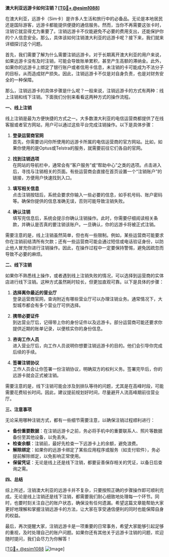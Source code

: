 **澳大利亚远游卡如何注销？[[TG💪+ @esim1088](https://t.me/s/esim1088)]**

在澳大利亚，远游卡（Sim卡）是许多人生活和旅行中的必备品。无论是本地居民还是国际游客，远游卡都能提供便捷的通信服务。然而，当你不再需要这张卡时，注销它就显得尤为重要了。注销远游卡不仅能避免不必要的费用支出，还能保护你的个人信息安全。那么，具体该如何注销澳大利亚的远游卡呢？接下来，我们就来详细探讨这个问题。

首先，我们需要了解为什么需要注销远游卡。对于长期离开澳大利亚的用户来说，如果远游卡没有及时注销，可能会导致账单累积，甚至产生高额的滞纳金。此外，如果你的远游卡上绑定了银行账户或者信用卡信息，未注销的卡可能成为不法分子的目标，从而造成财产损失。因此，注销远游卡不仅是对自身负责，也是对财务安全的一种保障。

那么，注销远游卡的具体步骤是什么呢？一般来说，注销远游卡的方式有两种：线上注销和线下注销。下面我们分别来看看这两种方式的操作流程。

**一、线上注销**

线上注销是最为方便快捷的方式之一。大多数澳大利亚的电信运营商都提供了在线客服或者官方网站，用户可以通过这些平台完成注销操作。以下是具体步骤：

1. **登录运营商官网**  
   首先，你需要访问你所使用的远游卡所属的电信运营商的官方网站。比如，如果你使用的是Optus或Telstra的服务，就需要前往它们各自的官网。

2. **找到注销选项**  
   在网站的导航栏中，通常会有“客户服务”或“帮助中心”之类的选项。点击进入后，寻找与注销相关的页面。有些运营商会直接在首页设置一个“注销账户”的链接，方便用户快速找到入口。

3. **填写相关信息**  
   点击注销按钮后，系统会要求你输入一些必要的信息，如手机号码、账户密码等。确保你提供的信息准确无误，否则可能导致注销失败。

4. **确认注销**  
   填写完信息后，系统会提示你确认注销操作。此时，你需要仔细阅读相关条款，并确认是否真的要注销该账户。一旦确认，你的远游卡将被正式注销。

需要注意的是，线上注销虽然简单，但也有一些限制。例如，某些运营商可能要求你在注销前结清所有欠款；还有一些运营商可能会通过短信或电话验证身份，以防止他人冒充你进行注销操作。因此，在操作过程中一定要保持警惕，避免因疏忽而导致不必要的麻烦。

**二、线下注销**

如果你不熟悉线上操作，或者遇到线上注销失败的情况，可以选择到运营商的实体店进行线下注销。这种方式虽然耗时较长，但更加直观可靠。以下是具体的步骤：

1. **选择离你最近的营业厅**  
   登录运营商官网，查询附近有哪些营业厅可以办理注销业务。通常情况下，大型城市都会有多个营业厅可供选择。

2. **携带必要证件**  
   到达营业厅后，记得带上你的身份证件以及远游卡。部分运营商可能还要求你提供近期的账单记录，以便核实你的身份信息。

3. **咨询工作人员**  
   进入营业厅后，向工作人员说明你想要注销远游卡的目的。他们会引导你完成后续的手续。

4. **签署注销协议**  
   工作人员会让你签署一份注销协议，明确双方的权利义务。签署完毕后，你的远游卡就会正式被注销。

需要注意的是，线下注销可能会涉及到排队等待的问题，尤其是在高峰时段，可能需要花费较长时间。因此，建议提前规划好时间，尽量避开人流高峰期前往营业厅。

**三、注意事项**

无论采用哪种注销方式，都有一些细节需要注意，以确保注销过程顺利进行：

- **备份重要数据**：在注销远游卡之前，务必将手机中的重要联系人、照片等数据备份至其他设备，以免丢失。
- **检查余额**：注销前，最好先检查一下远游卡上的余额，避免浪费。
- **解除绑定**：如果你的远游卡绑定了某些应用程序或服务（如支付软件），务必提前解除绑定，以免影响正常使用。
- **保留凭证**：无论是线上还是线下注销，都要妥善保存相关的凭证，以备日后查询之需。

**四、总结**

综上所述，注销澳大利亚的远游卡并不复杂，只要按照正确的步骤操作即可顺利完成。无论是线上注销还是线下注销，都需要我们耐心细致地处理每一个环节。同时，也要时刻关注自己的账户状态，确保没有任何遗漏。希望这篇文章能帮助大家更好地理解和掌握注销远游卡的方法，让大家在享受通信便利的同时也能保障自身的权益。

最后，再次提醒大家，注销远游卡是一项重要的日常事务，希望大家能够引起足够的重视，及时处理自己的账户问题。如果你还有其他关于远游卡注销的问题，欢迎随时提问，我们会尽力为你解答！

[[TG💪+ @esim1088](https://t.me/s/esim1088) ![Image](https://i.postimg.cc/4NQfJmqS/Snipaste-2025-05-13-00-14-12.png)]